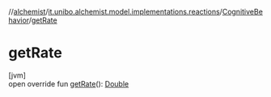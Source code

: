 //[alchemist](../../../index.md)/[it.unibo.alchemist.model.implementations.reactions](../index.md)/[CognitiveBehavior](index.md)/[getRate](get-rate.md)

# getRate

[jvm]\
open override fun [getRate](get-rate.md)(): [Double](https://kotlinlang.org/api/latest/jvm/stdlib/kotlin/-double/index.html)
